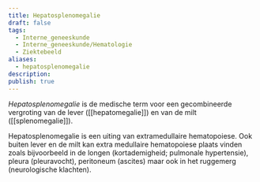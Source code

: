 ```yaml
---
title: Hepatosplenomegalie
draft: false
tags:
  - Interne_geneeskunde
  - Interne_geneeskunde/Hematologie
  - Ziektebeeld
aliases:
  - hepatosplenomegalie
description: 
publish: true
---
```




_Hepatosplenomegalie_ is de medische term voor een gecombineerde vergroting van de lever ([[hepatomegalie]]) en van de milt ([[splenomegalie]]).

Hepatosplenomegalie is een uiting van extramedullaire hematopoiese. Ook buiten lever en de milt kan extra medullaire hematopoiese plaats vinden zoals bijvoorbeeld in de longen (kortademigheid; pulmonale hypertensie), pleura (pleuravocht), peritoneum (ascites) maar ook in het ruggemerg (neurologische klachten).